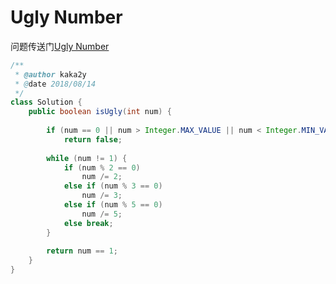 # Ugly Number
问题传送门[Ugly Number](https://leetcode.com/problems/ugly-number/description/)
```Java
/**
 * @author kaka2y
 * @date 2018/08/14
 */
class Solution {
    public boolean isUgly(int num) {
    	
        if (num == 0 || num > Integer.MAX_VALUE || num < Integer.MIN_VALUE)
        	return false;
        
        while (num != 1) {
        	if (num % 2 == 0) 
        		num /= 2;
        	else if (num % 3 == 0)
        		num /= 3;
        	else if (num % 5 == 0)
        		num /= 5;
        	else break;
        }
        
        return num == 1;
    }
}
```
